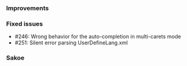 
### Improvements ###

### Fixed issues ###

- \#246: Wrong behavior for the auto-completion in multi-carets mode 
- \#251: Silent error parsing UserDefineLang.xml

### Sakoe ###

